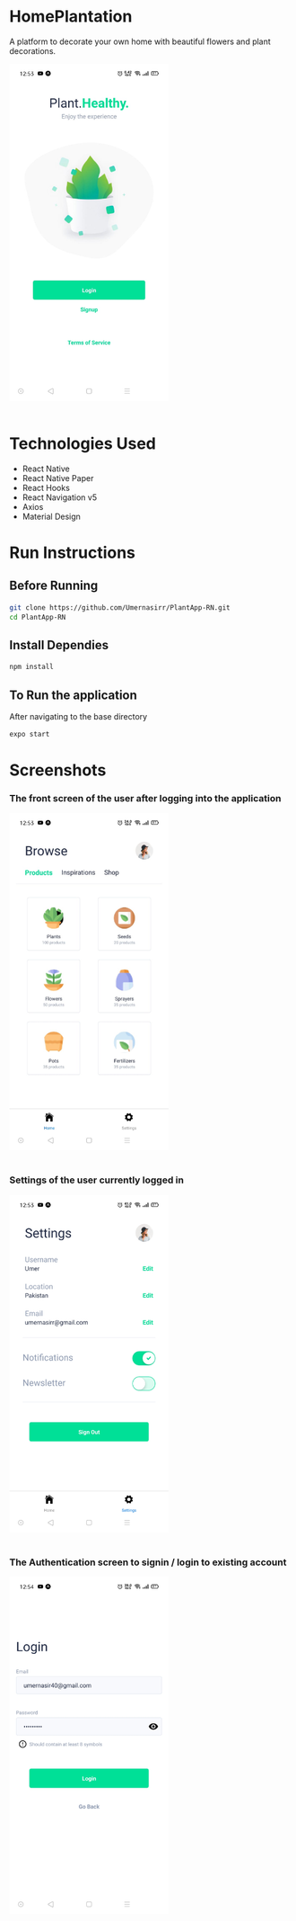 # HomePlantation

A platform to decorate your own home with beautiful flowers and plant decorations. 


<img src="./demo/pp1.jpeg" height="600">
<br/>
<br/>


# Technologies Used 

- React Native
- React Native Paper
- React Hooks
- React Navigation v5
- Axios
- Material Design

# Run Instructions

## Before Running

```bash
git clone https://github.com/Umernasirr/PlantApp-RN.git
cd PlantApp-RN
```

## Install Dependies 

```bash
npm install 
```

## To Run the application

After navigating to the base directory

```bash
expo start
```

# Screenshots

### The front screen of the user after logging into the application

<img src="./demo/pp2.jpeg" height="600">
<br/>
<br/>

### Settings of the user currently logged in

<img src="./demo/pp4.jpeg" height="600">
<br/>
<br/>

### The Authentication screen to signin / login to existing account 

<img src="./demo/pp3.jpeg" height="600">
<br/>
<br/>
